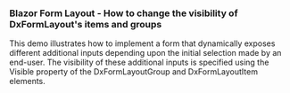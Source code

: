 ### Blazor Form Layout - How to change the visibility of DxFormLayout's items and groups

This demo illustrates how to implement a form that dynamically exposes different additional inputs depending upon the initial selection made by an end-user. The visibility of these additional inputs is specified using the Visible property of the DxFormLayoutGroup and DxFormLayoutItem elements. 
